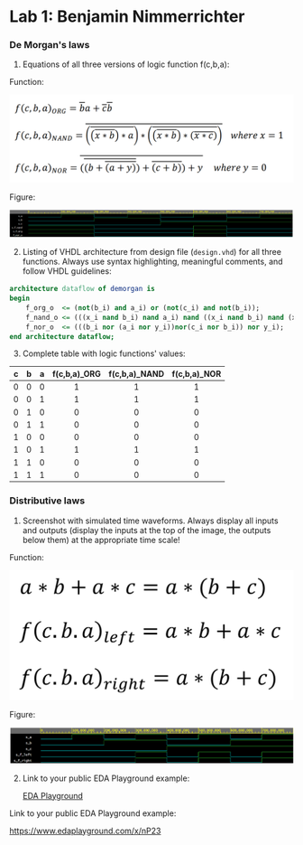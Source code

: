 # Lab 1: Benjamin Nimmerrichter

### De Morgan's laws

1. Equations of all three versions of logic function f(c,b,a):

Function:

![Logic function](https://github.com/benjamin-nimmerrichter/digital-electronics-1/blob/main/labs/01_gates/equations.png)

Figure:

![Figure](https://github.com/benjamin-nimmerrichter/digital-electronics-1/blob/main/labs/01_gates/NAND%20and%20NOR.png)

2. Listing of VHDL architecture from design file (`design.vhd`) for all three functions. Always use syntax highlighting, meaningful comments, and follow VHDL guidelines:

```vhdl
architecture dataflow of demorgan is
begin
    f_org_o  <= (not(b_i) and a_i) or (not(c_i) and not(b_i));
    f_nand_o <= (((x_i nand b_i) nand a_i) nand ((x_i nand b_i) nand (x_i nand c_i))); 
    f_nor_o  <= (((b_i nor (a_i nor y_i))nor(c_i nor b_i)) nor y_i);
end architecture dataflow;
```

3. Complete table with logic functions' values:

| **c** | **b** |**a** | **f(c,b,a)_ORG** | **f(c,b,a)_NAND** | **f(c,b,a)_NOR** |
| :-: | :-: | :-: | :-: | :-: | :-: |
| 0 | 0 | 0 | 1 | 1 | 1 |
| 0 | 0 | 1 | 1 | 1 | 1 |
| 0 | 1 | 0 | 0 | 0 | 0 |
| 0 | 1 | 1 | 0 | 0 | 0 |
| 1 | 0 | 0 | 0 | 0 | 0 |
| 1 | 0 | 1 | 1 | 1 | 1 |
| 1 | 1 | 0 | 0 | 0 | 0 |
| 1 | 1 | 1 | 0 | 0 | 0 |

### Distributive laws

1. Screenshot with simulated time waveforms. Always display all inputs and outputs (display the inputs at the top of the image, the outputs below them) at the appropriate time scale!
    
Function:

   ![Function](https://github.com/benjamin-nimmerrichter/digital-electronics-1/blob/main/labs/01_gates/distributive_f.png)
   
Figure:

   ![your figure](https://github.com/benjamin-nimmerrichter/digital-electronics-1/blob/main/labs/01_gates/distributive.png)

2. Link to your public EDA Playground example:

   [EDA Playground](https://www.edaplayground.com/x/nP23)


Link to your public EDA Playground example:

https://www.edaplayground.com/x/nP23
